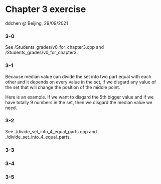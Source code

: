 # Chapter 3 exercise

ddchen @ Beijing, 29/09/2021

### 3-0

See /Students_grades/v0_for_chapter3.cpp and /Students_grades/v0_for_chapter3.

### 3-1

Because median value can divide the set into two part equal with each other and it depends on every value in the set, if we disgard any value of the set that will change the position of the middle point. 

Here is an example. If we want to disgard the 5th bigger value and if we have totally 9 numbers in the set, then we disgard the median value we need. 

### 3-2

See ./divide_set_into_4_equal_parts.cpp and ./divide_set_into_4_equal_parts.

### 3-3



### 3-4



### 3-5



